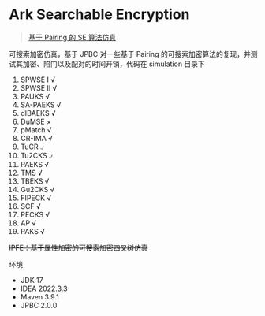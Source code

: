 # Ark Searchable Encryption

> [基于 Pairing 的 SE 算法仿真](https://arkrypto.github.io/pages/752eb6/)

可搜索加密仿真，基于 JPBC 对一些基于 Pairing 的可搜索加密算法的复现，并测试其加密、陷门以及配对的时间开销，代码在 simulation 目录下

1. SPWSE Ⅰ √
2. SPWSE Ⅱ √
2. PAUKS √
4. SA-PAEKS √
5. dIBAEKS √
6. DuMSE ×
7. pMatch √
8. CR-IMA √
9. TuCR ⍻
10. Tu2CKS ⍻
11. PAEKS √
12. TMS √
13. TBEKS √
14. Gu2CKS √
15. FIPECK √
16. SCF √
17. PECKS √
18. AP √
19. PAKS √

~~IPFE：基于属性加密的可搜索加密四叉树仿真~~

环境

- JDK 17
- IDEA 2022.3.3
- Maven 3.9.1
- JPBC 2.0.0
